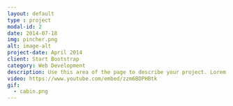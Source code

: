 ```yaml
---
layout: default
type : project
modal-id: 2
date: 2014-07-18
img: pincher.png
alt: image-alt
project-date: April 2014
client: Start Bootstrap
category: Web Development
description: Use this area of the page to describe your project. Lorem ipsum dolor sit amet, consectetur adipisicing elit. Mollitia neque assumenda ipsam nihil, molestias magnam, recusandae quos quis inventore quisquam velit asperiores, vitae? Reprehenderit soluta, eos quod consequuntur itaque. Nam.
video: https://www.youtube.com/embed/zzm6BDPHBtk
gif:
  - cabin.png
---
```


